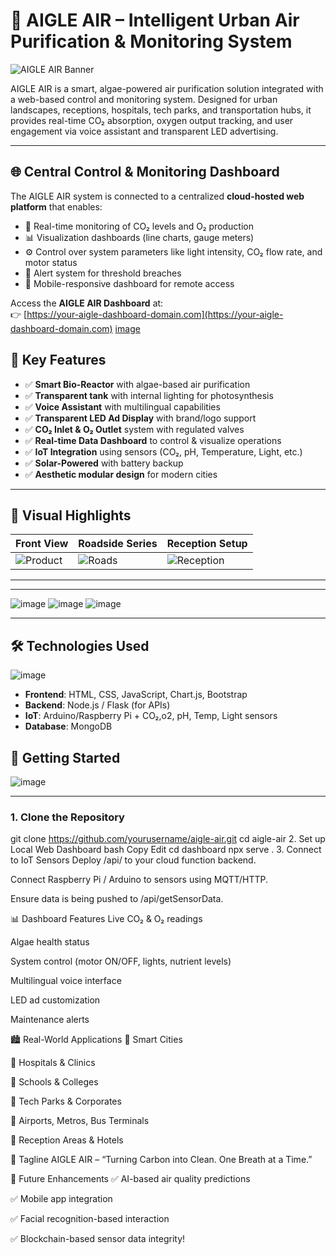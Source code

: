 # 🌱 AIGLE AIR – Intelligent Urban Air Purification & Monitoring System

![AIGLE AIR Banner](./assets/banner.jpg)

AIGLE AIR is a smart, algae-powered air purification solution integrated with a web-based control and monitoring system. Designed for urban landscapes, receptions, hospitals, tech parks, and transportation hubs, it provides real-time CO₂ absorption, oxygen output tracking, and user engagement via voice assistant and transparent LED advertising.

---

## 🌐 Central Control & Monitoring Dashboard

The AIGLE AIR system is connected to a centralized **cloud-hosted web platform** that enables:

- 📡 Real-time monitoring of CO₂ levels and O₂ production
- 📊 Visualization dashboards (line charts, gauge meters)
- ⚙️ Control over system parameters like light intensity, CO₂ flow rate, and motor status
- 🔔 Alert system for threshold breaches
- 📲 Mobile-responsive dashboard for remote access

Access the **AIGLE AIR Dashboard** at:  
👉 [https://your-aigle-dashboard-domain.com](https://your-aigle-dashboard-domain.com)
[image](https://github.com/user-attachments/assets/25a45eb0-d10b-4269-a299-2f1778a0b0ea)

## 🧠 Key Features

- ✅ **Smart Bio-Reactor** with algae-based air purification
- ✅ **Transparent tank** with internal lighting for photosynthesis
- ✅ **Voice Assistant** with multilingual capabilities
- ✅ **Transparent LED Ad Display** with brand/logo support
- ✅ **CO₂ Inlet & O₂ Outlet** system with regulated valves
- ✅ **Real-time Data Dashboard** to control & visualize operations
- ✅ **IoT Integration** using sensors (CO₂, pH, Temperature, Light, etc.)
- ✅ **Solar-Powered** with battery backup
- ✅ **Aesthetic modular design** for modern cities

---

## 📸 Visual Highlights

| Front View | Roadside Series | Reception Setup |
|------------|------------------|------------------|
| ![Product](./assets/product_front.jpg) | ![Roads](./assets/roadside_series.jpg) | ![Reception](./assets/reception.jpg) |

---
---
![image](https://github.com/user-attachments/assets/028df963-b25c-41a2-9d60-6a20290d9b00)
![image](https://github.com/user-attachments/assets/b5afbe65-7dc1-45fd-a740-b7908db6abdf)
![image](https://github.com/user-attachments/assets/d4e0eb30-69dc-4585-8d2d-28d58423059a)

---

## 🛠️ Technologies Used
![image](https://github.com/user-attachments/assets/d4e0eb30-69dc-4585-8d2d-28d58423059a)
- **Frontend**: HTML, CSS, JavaScript, Chart.js, Bootstrap
- **Backend**: Node.js / Flask (for APIs)
- **IoT**: Arduino/Raspberry Pi + CO₂,o2, pH, Temp, Light sensors
- **Database**:  MongoDB 


## 🚀 Getting Started

![image](https://github.com/user-attachments/assets/b5afbe65-7dc1-45fd-a740-b7908db6abdf)


---

### 1. Clone the Repository


git clone https://github.com/yourusername/aigle-air.git
cd aigle-air
2. Set up Local Web Dashboard
bash
Copy
Edit
cd dashboard
npx serve .
3. Connect to IoT Sensors
Deploy /api/ to your cloud function backend.

Connect Raspberry Pi / Arduino to sensors using MQTT/HTTP.

Ensure data is being pushed to /api/getSensorData.

📊 Dashboard Features
Live CO₂ & O₂ readings

Algae health status

System control (motor ON/OFF, lights, nutrient levels)

Multilingual voice interface

LED ad customization

Maintenance alerts

🏙️ Real-World Applications
🌆 Smart Cities

🏥 Hospitals & Clinics

🏫 Schools & Colleges

🏢 Tech Parks & Corporates

🛫 Airports, Metros, Bus Terminals

🏨 Reception Areas & Hotels

🌟 Tagline
AIGLE AIR – “Turning Carbon into Clean. One Breath at a Time.”

🧪 Future Enhancements
✅ AI-based air quality predictions

✅ Mobile app integration

✅ Facial recognition-based interaction

✅ Blockchain-based sensor data integrity!

